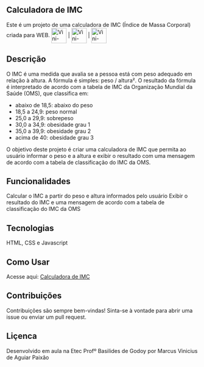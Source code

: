 ## Calculadora de IMC
Este é um projeto de uma calculadora de IMC (Índice de Massa Corporal) criada para WEB. <img align="center" alt="Vini-HTML" height="40" width="40" src="https://cdn.jsdelivr.net/gh/devicons/devicon/icons/html5/html5-original.svg"> | <img align="center" alt="Vini-CSS" height="40" width="40" src="https://cdn.jsdelivr.net/gh/devicons/devicon/icons/css3/css3-original.svg"> | <img align="center" alt="Vini-Javascript" height="40" width="40" src="https://cdn.jsdelivr.net/gh/devicons/devicon/icons/javascript/javascript-original.svg"> 

## Descrição
O IMC é uma medida que avalia se a pessoa está com peso adequado em relação à altura. A fórmula é simples: peso / altura². O resultado da fórmula é interpretado de acordo com a tabela de IMC da Organização Mundial da Saúde (OMS), que classifica em:

* abaixo de 18,5: abaixo do peso
* 18,5 a 24,9: peso normal
* 25,0 a 29,9: sobrepeso
* 30,0 a 34,9: obesidade grau 1
* 35,0 a 39,9: obesidade grau 2
* acima de 40: obesidade grau 3

O objetivo deste projeto é criar uma calculadora de IMC que permita ao usuário informar o peso e a altura e exibir o resultado com uma mensagem de acordo com a tabela de classificação do IMC da OMS.

## Funcionalidades
Calcular o IMC a partir do peso e altura informados pelo usuário
Exibir o resultado do IMC e uma mensagem de acordo com a tabela de classificação do IMC da OMS

## Tecnologias
HTML, CSS e Javascript

## Como Usar
Acesse aqui: <a href="https://vini1404.github.io/Calculadora-IMC/">Calculadora de IMC</a>

## Contribuições
Contribuições são sempre bem-vindas! Sinta-se à vontade para abrir uma issue ou enviar um pull request.

## Liçenca
Desenvolvido em aula na Etec Profº Basilides de Godoy por Marcus Vinicius de Aguiar Paixão
